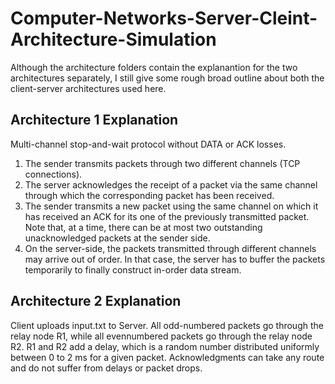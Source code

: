 # Computer-Networks-Server-Cleint-Architecture-Simulation

Although the architecture folders contain the explanantion for the two architectures separately, I still give some rough broad outline about both the client-server architectures used here.

## Architecture 1 Explanation
Multi-channel stop-and-wait protocol without DATA or ACK losses.
1. The sender transmits packets through two different channels (TCP connections).
2. The server acknowledges the receipt of a packet via the same channel through which the corresponding packet has been received.
3. The sender transmits a new packet using the same channel on which it has received an ACK for its one of the previously transmitted packet. Note that, at a time, there can be at most two outstanding unacknowledged packets at the sender side.
4. On the server-side, the packets transmitted through different channels may arrive out of order. In that case, the server has to buffer the packets temporarily to finally construct in-order data stream. 

## Architecture 2 Explanation

Client uploads input.txt to Server. All odd-numbered packets go through the relay node R1, while all evennumbered packets go through the relay node R2. R1 and R2 add a delay, which is a random number distributed uniformly between 0 to 2 ms for a given packet. Acknowledgments can take any route and do not suffer from delays or packet drops. 

